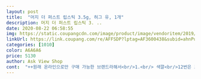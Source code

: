 ```yaml
---
layout: post 
title:  "머지 더 퍼스트 립스틱 3.5g, 허그 유, 1개" 
description: 머지 더 퍼스트 립스틱 3. ..
date: 2020-08-22 06:58:55 
img: https://static.coupangcdn.com/image/product/image/vendoritem/2019/03/21/4007044837/9cbec225-5400-4cf2-bb27-240291d85be4.jpg 
linkUrl: https://link.coupang.com/re/AFFSDP?lptag=AF3600438&subid=ahnPublicAsk&pageKey=15391154&itemId=410665408&vendorItemId=4007044837&traceid=V0-113-c6d85d9c25755beb 
categories: [1010] 
color: A6A6A6 
price: 5130 
author: Ask View Shop 
cont:  "++원래 온라인으로만 구매 가능한 브랜드라해서<br/>1.<br/> 색깔<br/>12번은 조금 연한 살몬컬러? 느낌인 것 같았고 3번은 mlbb컬러라서 다가오는 봄에 바르기에도<br/>2.<br/> 발색 + 주름끼임여부<br/>3.<br/> 케이스<br/>♡가 격♡ 7,180 원<br/>♡구매일♡ 2020.<br/>02.<br/>14<br/>♡배송일♡ 2020.<br/>02.<br/>15<br/>♡제품명♡ 머지 더 퍼스트 립스틱 L13 HUG YOU<br/>⚬발림성⚬<br/>⚬색상⚬<br/>⚬케이스⚬<br/>⚬향기⚬<br/>⛤ 구입 가격  7,900 원<br/>⛤ 배송  3월 23일 주문 <br/> -> 3월 24일 도착 (로켓배송♡)<br/>⛤ 사용 기한  2020.<br/> 02.<br/> 01까지,  개봉후 1년<br/>⛤ 선택 색상  CATCH ME<br/>⛤ 제조국  한국<br/>❄ 배송 및 포장상태 ❄<br/>❄ 사용후기 ❄<br/>❄ 총평 ❄<br/>가격대비 이런 케이스라니 블랙 무광이고, 자석이 달려서 자동으로 쓰윽 닫혀요<br/>각질잠재울수 있어요 강추강추 bb<br/>그냥 내용물만 있었으면 좀 그랬을텐데, 충전재 넣어져 있어서<br/>그래서 그냥 온라인 발색만 보고 질렀는데<br/>그런데 상자가 립스틱하나 들었는데 너무 크게 온거 아닌가요 ㅋ<br/>그리고 요즘 봄mlbb 컬러 대세라던데 색깔 진짜 잘 뽑아낸 것 같아여<br/>그리고 주름끼임은 별로 크게 못느꼈어요<br/>글로 설명하기 힘들지만 굳이 설명하자면<br/>네온 오렌지보다 살짝 흰기도는 네온 살구라 해야하나<br/>다만 뭉침과 주름 끼임이 있어요<br/>더 비싸도 살 것 같아요 진심<br/>또 각질부각이 전 거의 없었는데, 각질부각 되시면 바세린이나 립밥으로 입술 싹 정리해주고 바르시면<br/>로드샵 제품 중 이런컬러 찾기 힘든데<br/>로켓배송이라서 하루만에 도착했어요 ^<br/> -^)♡<br/>마침 제가 정말 좋아하는 립스틱이 나왔다고 해서 ㅠㅠ<br/>머지 처음 써보는데 맘에 쏙듭니다<br/>메트하다는 평이좀 있어서 각질 부각될까 걱정되었는데,<br/>무광에 블랙이라 고급스럽기도 하고, 자석이 내장되어 있어서 어느정도 넣으면 자동으로 착하고닫혀요.<br/><br/>무향인 줄 알았는데 은은하게 장미 향기가 나네요 <br/>묻어남은 립스틱인지라 좀 있네유<br/>믿고 사봤어여<br/>바르고 나가보질 않아서 얼마나 지속될지는 모르겠어요.<br/><br/>박스가 아까워요ㅠ;;;ㅋ<br/>발림성도 포슬포슬 보송하게 발리고<br/>발림성이 이렇게 좋으니 키스유도 데려와야겠어요<br/>발색은 아랫입술 가운데만 톡톡 바르거나 전체로 풀립해서 발라도 예뻐요!!<br/>별기대 없이 삿는데, 가격대비 아주 만족스러워요.<br/><br/>부드럽게 잘 발리네요 <br/>비싼 백화점 브랜드 못지않게 고급스럽구<br/>사람들이 좋다좋다해도 실패할까봐 구매를 안했었고, 립스틱은 신제품이라 후기가 많은 편이 아니라 긴가민가 했었는데 ㅠㅠ 진짜 안샀으면 후회할 뻔 했어요<br/>사진 첨부했는데 색상 비교하시라고 아랫입술만 발랐어요<br/>색별로 다 도전해 보고 싶네요 ^^<br/>색상은 위에 사진중에서 입술 확대한 샷이 젤 비슷한거같아요<br/>색이 단점을 이겼습니다 ><<br/>색진짜이쁘구여 근래 구매한 컬러중<br/>시간 좀 지나서 살짝 픽싱되면 자연스러워져요<br/>쓰던 립스틱이 뚝 부러져버려서 자꾸만 빠져서<br/>안녕하세요,<br/>안전하게 배송되었네요 <br/>암튼 무거운 컬러느낌 아니고 존예에요 ㅠㅠ<br/>약간 톤다운된 느낌이면서 연한 낙엽 느낌???? 가을뮤트!!<br/>어떤 색이 이쁠지 몰라서 중간색인 CATCH ME 선택했어요.<br/><br/>엄청 좋은가보다!! 하고 있었는데<br/>오오 이케이스 뭔가요 !!! 엄청 고급스러워요<br/>올리브영 오프라인에 테스트 해보러 갔더니<br/>완전 매트 타입이니 어쩔 수 없는 단점이지만<br/>우왕.<br/>.<br/>너무 이쁘다 정말ㅠㅠ<br/>원래 리스틱 잘 안바르는데 복직하고 간단한 기본화장은 하게 되더라고요 ^^<br/>원래 약간 매트한 립스틱은 입술에 1차로 립밤 바르고 발라주면, 가볍고 보송보송하게 바를수있어여<br/>일단 케이스가 깔끔한 무광 블랙 사각통에<br/>입술에 발랐을때 더 붉고 화사한 톤으로 발색되는 것 같아요.<br/><br/>자석 덕분에 가방이나 파우치속을 뒹굴어도 뚜껑이 열릴 일 없을 듯 하네요<br/>자석 케이스라 열고닫기도 편했구요<br/>재구매 의사 100% 있어요.<br/><br/>저렴이라 별 기대안했는데, 케이스가 참 좋네요.<br/><br/>저렴한 가격에 간단하게 바르려고 구매 했어요 ^^<br/>적당해보였기에.<br/>.<br/>ㅋㅋㅋ<br/>전 평소 쿨톤?에 가까워서 이런 톤다운된 컬러는 바르기 어려웠는데 ㅠㅠ 이건 뭐 다 잘어울립니다<br/>제가 이때껏 발라온 립색상보다는 붉고 진한 편이긴 한데, 부담스러울 정도는 아니예요.<br/><br/>제일 마음에 쏙드는 제품입니다<br/>주름끼임도 당근 덜하구요<br/>총 5가지 색상이 있는데, 그중에서 전 3번을 선택!<br/>친구도 케이스 보자마자 립스틱 어디꺼냐고 물어봐써요<br/>컬러가 진짜.<br/>.<br/>미쳤어요<br/>쿠팡 애용하는 1인으로, 머지 제품은 꾸준히 아이라이너가 1위에 올라와있길래<br/>키스유 살까 하다가 이거 색 넘 이뻐서 샀는데<br/>특히 웜톤인 언니가 바르니 잘어울렸어여!!<br/>하얀글씨로 머지 라고만 써있는게<br/>허그유는 안들어와 있더라구여<br/>흥했으면 좋겠네요 머지 립스틱 그리고 이거 바르면 썸탈수 있나요... <br/>.<br/>♡<br/>" 
---
```

